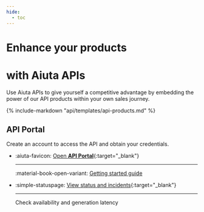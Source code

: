 ```yaml
---
hide:
  - toc
---
```


# Enhance your products
<h1 class="md-joint-h1">with Aiuta APIs</h1>

Use Aiuta APIs to give yourself a competitive advantage by embedding the power of our API products within your own sales journey.

{% include-markdown "api/templates/api-products.md" %}

## API Portal

Create an account to access the API and obtain your credentials.

<div class="grid cards" markdown>

-   :aiuta-favicon: [Open __API Portal__](https://developer.aiuta.com){:target="_blank"}

    ---

    :material-book-open-variant: [Getting started guide](/api/getting-started.md)
    
-   :simple-statuspage: [View status and incidents](https://aiuta.statuspage.io){:target="_blank"}

    ---

    Check availability and generation latency

</div>
